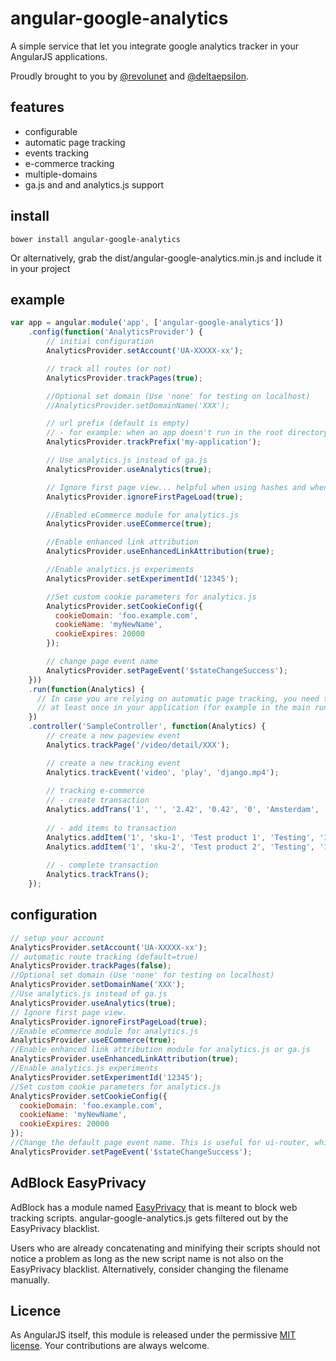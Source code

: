 # angular-google-analytics

A simple service that let you integrate google analytics tracker in your AngularJS applications.

Proudly brought to you by [@revolunet](http://twitter.com/revolunet) and [@deltaepsilon](https://github.com/deltaepsilon).

## features

 - configurable
 - automatic page tracking
 - events tracking
 - e-commerce tracking
 - multiple-domains
 - ga.js and and analytics.js support

## install

`bower install angular-google-analytics`

Or alternatively, grab the dist/angular-google-analytics.min.js and include it in your project

## example

```js
var app = angular.module('app', ['angular-google-analytics'])
    .config(function('AnalyticsProvider') {
        // initial configuration
        AnalyticsProvider.setAccount('UA-XXXXX-xx');

        // track all routes (or not)
        AnalyticsProvider.trackPages(true);

        //Optional set domain (Use 'none' for testing on localhost)
        //AnalyticsProvider.setDomainName('XXX');

        // url prefix (default is empty)
        // - for example: when an app doesn't run in the root directory
        AnalyticsProvider.trackPrefix('my-application');

        // Use analytics.js instead of ga.js
        AnalyticsProvider.useAnalytics(true);

        // Ignore first page view... helpful when using hashes and whenever your bounce rate looks obscenely low.
        AnalyticsProvider.ignoreFirstPageLoad(true);

        //Enabled eCommerce module for analytics.js
        AnalyticsProvider.useECommerce(true);

        //Enable enhanced link attribution
        AnalyticsProvider.useEnhancedLinkAttribution(true);

        //Enable analytics.js experiments
        AnalyticsProvider.setExperimentId('12345');

        //Set custom cookie parameters for analytics.js
        AnalyticsProvider.setCookieConfig({
          cookieDomain: 'foo.example.com',
          cookieName: 'myNewName',
          cookieExpires: 20000
        });

        // change page event name
        AnalyticsProvider.setPageEvent('$stateChangeSuccess');
    }))
    .run(function(Analytics) {
      // In case you are relying on automatic page tracking, you need to inject Analytics
      // at least once in your application (for example in the main run() block)
    })
    .controller('SampleController', function(Analytics) {
        // create a new pageview event
        Analytics.trackPage('/video/detail/XXX');

        // create a new tracking event
        Analytics.trackEvent('video', 'play', 'django.mp4');
        
        // tracking e-commerce
        // - create transaction
        Analytics.addTrans('1', '', '2.42', '0.42', '0', 'Amsterdam', '', 'Netherlands');
        
        // - add items to transaction
        Analytics.addItem('1', 'sku-1', 'Test product 1', 'Testing', '1', '1');
        Analytics.addItem('1', 'sku-2', 'Test product 2', 'Testing', '1', '1');
        
        // - complete transaction
        Analytics.trackTrans();
    });
```

## configuration

```js
// setup your account
AnalyticsProvider.setAccount('UA-XXXXX-xx');
// automatic route tracking (default=true)
AnalyticsProvider.trackPages(false);
//Optional set domain (Use 'none' for testing on localhost)
AnalyticsProvider.setDomainName('XXX');
//Use analytics.js instead of ga.js
AnalyticsProvider.useAnalytics(true);
// Ignore first page view.
AnalyticsProvider.ignoreFirstPageLoad(true);
//Enable eCommerce module for analytics.js
AnalyticsProvider.useECommerce(true);
//Enable enhanced link attribution module for analytics.js or ga.js
AnalyticsProvider.useEnhancedLinkAttribution(true);
//Enable analytics.js experiments
AnalyticsProvider.setExperimentId('12345');
//Set custom cookie parameters for analytics.js
AnalyticsProvider.setCookieConfig({
  cookieDomain: 'foo.example.com',
  cookieName: 'myNewName',
  cookieExpires: 20000
});
//Change the default page event name. This is useful for ui-router, which fires $stateChangeSuccess instead of $routeChangeSuccess
AnalyticsProvider.setPageEvent('$stateChangeSuccess');

```

## AdBlock EasyPrivacy

AdBlock has a module named [EasyPrivacy](https://easylist-downloads.adblockplus.org/easyprivacy.txt) that is meant to block web tracking scripts. angular-google-analytics.js gets filtered out by the EasyPrivacy blacklist.

Users who are already concatenating and minifying their scripts should not notice a problem as long as the new script name is not also on the EasyPrivacy blacklist. Alternatively, consider changing the filename manually.

## Licence
As AngularJS itself, this module is released under the permissive [MIT license](http://revolunet.mit-license.org). Your contributions are always welcome.
